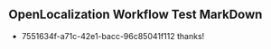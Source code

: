 ## OpenLocalization Workflow Test MarkDown
* 7551634f-a71c-42e1-bacc-96c85041f112 
thanks!<!--HONumber=Mar16_HO3-->

